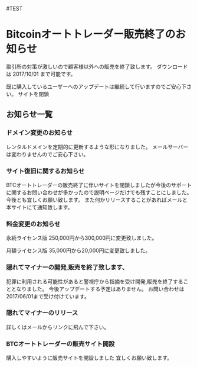#TEST
<h1>Bitcoinオートトレーダー販売終了のお知らせ</h1>

取引所の対策が激しいので顧客様以外への販売を終了致します。
ダウンロードは 2017/10/01 まで可能です。

既に購入しているユーザーへのアップデートは継続して行いますのでご安心下さい。
サイトを閉鎖


<h2>お知らせ一覧</h2>

<h3>ドメイン変更のお知らせ</h3>
レンタルドメインを定期的に更新するような形になりました。
メールサーバーは変わりませんのでご安心下さい。

<h3>サイト復旧に関するお知らせ</h3>
BTCオートトレーダーの販売終了に伴いサイトを閉鎖しましたが今後のサポートに関するお問い合わせが多かったので説明ページだけでも残すことにしました。
今後とも宜しくお願い致します。
また何かリリースすることがあればメールと本サイトにて通知致します。


<h3>料金変更のお知らせ</h3>
永続ライセンス版
250,000円から300,000円に変更致しました。

月額ライセンス版
35,000円から20,000円に変更致しました。

<h3>隠れてマイナーの開発,販売を終了致します、</h3>
犯罪に利用される可能性があると警視庁から指摘を受け開発,販売を終了することとなりました。
今後アップデートする予定はありません。
お問い合わせは2017/06/01まで受け付けています。

<h3>隠れてマイナーのリリース</h3>
詳しくはメールからリンクに飛んで下さい。

<h3>BTCオートトレーダーの販売サイト開設</h3>
購入しやすいように販売サイトを開設しました
宜しくお願い致します。
